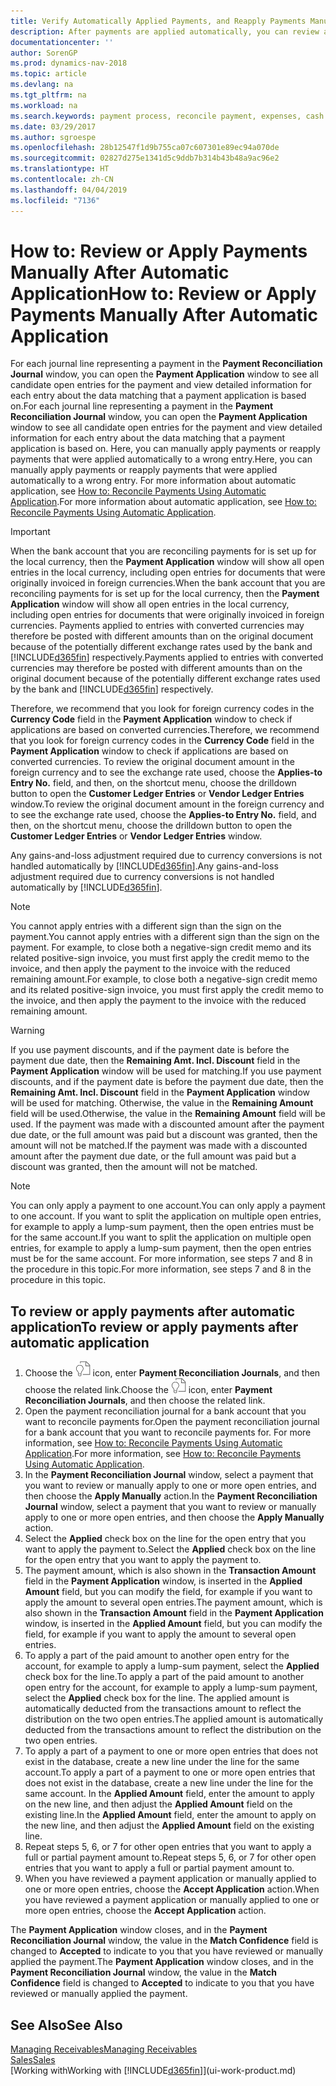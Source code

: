 ```yaml
---
title: Verify Automatically Applied Payments, and Reapply Payments Manually
description: After payments are applied automatically, you can review all the entries for a payment and manually reapply those that were applied incorrectly.
documentationcenter: ''
author: SorenGP
ms.prod: dynamics-nav-2018
ms.topic: article
ms.devlang: na
ms.tgt_pltfrm: na
ms.workload: na
ms.search.keywords: payment process, reconcile payment, expenses, cash receipts
ms.date: 03/29/2017
ms.author: sgroespe
ms.openlocfilehash: 28b12547f1d9b755ca07c607301e89ec94a070de
ms.sourcegitcommit: 02827d275e1341d5c9ddb7b314b43b48a9ac96e2
ms.translationtype: HT
ms.contentlocale: zh-CN
ms.lasthandoff: 04/04/2019
ms.locfileid: "7136"
---
```

# <a name="how-to-review-or-apply-payments-manually-after-automatic-application"></a><span data-ttu-id="359e7-103">How to: Review or Apply Payments Manually After Automatic Application</span><span class="sxs-lookup"><span data-stu-id="359e7-103">How to: Review or Apply Payments Manually After Automatic Application</span></span>
<span data-ttu-id="359e7-104">For each journal line representing a payment in the **Payment Reconciliation Journal** window, you can open the **Payment Application** window to see all candidate open entries for the payment and view detailed information for each entry about the data matching that a payment application is based on.</span><span class="sxs-lookup"><span data-stu-id="359e7-104">For each journal line representing a payment in the **Payment Reconciliation Journal** window, you can open the **Payment Application** window to see all candidate open entries for the payment and view detailed information for each entry about the data matching that a payment application is based on.</span></span> <span data-ttu-id="359e7-105">Here, you can manually apply payments or reapply payments that were applied automatically to a wrong entry.</span><span class="sxs-lookup"><span data-stu-id="359e7-105">Here, you can manually apply payments or reapply payments that were applied automatically to a wrong entry.</span></span> <span data-ttu-id="359e7-106">For more information about automatic application, see [How to: Reconcile Payments Using Automatic Application](receivables-how-reconcile-payments-auto-application.md).</span><span class="sxs-lookup"><span data-stu-id="359e7-106">For more information about automatic application, see [How to: Reconcile Payments Using Automatic Application](receivables-how-reconcile-payments-auto-application.md).</span></span>

> [!IMPORTANT]  
>   <span data-ttu-id="359e7-107">When the bank account that you are reconciling payments for is set up for the local currency, then the **Payment Application** window will show all open entries in the local currency, including open entries for documents that were originally invoiced in foreign currencies.</span><span class="sxs-lookup"><span data-stu-id="359e7-107">When the bank account that you are reconciling payments for is set up for the local currency, then the **Payment Application** window will show all open entries in the local currency, including open entries for documents that were originally invoiced in foreign currencies.</span></span> <span data-ttu-id="359e7-108">Payments applied to entries with converted currencies may therefore be posted with different amounts than on the original document because of the potentially different exchange rates used by the bank and [!INCLUDE[d365fin](includes/d365fin_md.md)] respectively.</span><span class="sxs-lookup"><span data-stu-id="359e7-108">Payments applied to entries with converted currencies may therefore be posted with different amounts than on the original document because of the potentially different exchange rates used by the bank and [!INCLUDE[d365fin](includes/d365fin_md.md)] respectively.</span></span>

<span data-ttu-id="359e7-109">Therefore, we recommend that you look for foreign currency codes in the **Currency Code** field in the **Payment Application** window to check if applications are based on converted currencies.</span><span class="sxs-lookup"><span data-stu-id="359e7-109">Therefore, we recommend that you look for foreign currency codes in the **Currency Code** field in the **Payment Application** window to check if applications are based on converted currencies.</span></span> <span data-ttu-id="359e7-110">To review the original document amount in the foreign currency and to see the exchange rate used, choose the **Applies-to Entry No.** field, and then, on the shortcut menu, choose the drilldown button to open the **Customer Ledger Entries** or **Vendor Ledger Entries** window.</span><span class="sxs-lookup"><span data-stu-id="359e7-110">To review the original document amount in the foreign currency and to see the exchange rate used, choose the **Applies-to Entry No.** field, and then, on the shortcut menu, choose the drilldown button to open the **Customer Ledger Entries** or **Vendor Ledger Entries** window.</span></span>

<span data-ttu-id="359e7-111">Any gains-and-loss adjustment required due to currency conversions is not handled automatically by [!INCLUDE[d365fin](includes/d365fin_md.md)].</span><span class="sxs-lookup"><span data-stu-id="359e7-111">Any gains-and-loss adjustment required due to currency conversions is not handled automatically by [!INCLUDE[d365fin](includes/d365fin_md.md)].</span></span>

> [!NOTE]  
>   <span data-ttu-id="359e7-112">You cannot apply entries with a different sign than the sign on the payment.</span><span class="sxs-lookup"><span data-stu-id="359e7-112">You cannot apply entries with a different sign than the sign on the payment.</span></span> <span data-ttu-id="359e7-113">For example, to close both a negative-sign credit memo and its related positive-sign invoice, you must first apply the credit memo to the invoice, and then apply the payment to the invoice with the reduced remaining amount.</span><span class="sxs-lookup"><span data-stu-id="359e7-113">For example, to close both a negative-sign credit memo and its related positive-sign invoice, you must first apply the credit memo to the invoice, and then apply the payment to the invoice with the reduced remaining amount.</span></span>

> [!WARNING]  
>   <span data-ttu-id="359e7-114">If you use payment discounts, and if the payment date is before the payment due date, then the **Remaining Amt. Incl. Discount** field in the **Payment Application** window will be used for matching.</span><span class="sxs-lookup"><span data-stu-id="359e7-114">If you use payment discounts, and if the payment date is before the payment due date, then the **Remaining Amt. Incl. Discount** field in the **Payment Application** window will be used for matching.</span></span> <span data-ttu-id="359e7-115">Otherwise, the value in the **Remaining Amount** field will be used.</span><span class="sxs-lookup"><span data-stu-id="359e7-115">Otherwise, the value in the **Remaining Amount** field will be used.</span></span> <span data-ttu-id="359e7-116">If the payment was made with a discounted amount after the payment due date, or the full amount was paid but a discount was granted, then the amount will not be matched.</span><span class="sxs-lookup"><span data-stu-id="359e7-116">If the payment was made with a discounted amount after the payment due date, or the full amount was paid but a discount was granted, then the amount will not be matched.</span></span>

> [!NOTE]  
>   <span data-ttu-id="359e7-117">You can only apply a payment to one account.</span><span class="sxs-lookup"><span data-stu-id="359e7-117">You can only apply a payment to one account.</span></span> <span data-ttu-id="359e7-118">If you want to split the application on multiple open entries, for example to apply a lump-sum payment, then the open entries must be for the same account.</span><span class="sxs-lookup"><span data-stu-id="359e7-118">If you want to split the application on multiple open entries, for example to apply a lump-sum payment, then the open entries must be for the same account.</span></span> <span data-ttu-id="359e7-119">For more information, see steps 7 and 8 in the procedure in this topic.</span><span class="sxs-lookup"><span data-stu-id="359e7-119">For more information, see steps 7 and 8 in the procedure in this topic.</span></span>

## <a name="to-review-or-apply-payments-after-automatic-application"></a><span data-ttu-id="359e7-120">To review or apply payments after automatic application</span><span class="sxs-lookup"><span data-stu-id="359e7-120">To review or apply payments after automatic application</span></span>
1. <span data-ttu-id="359e7-121">Choose the ![Search for Page or Report](media/ui-search/search_small.png "Search for Page or Report icon") icon, enter **Payment Reconciliation Journals**, and then choose the related link.</span><span class="sxs-lookup"><span data-stu-id="359e7-121">Choose the ![Search for Page or Report](media/ui-search/search_small.png "Search for Page or Report icon") icon, enter **Payment Reconciliation Journals**, and then choose the related link.</span></span>
2. <span data-ttu-id="359e7-122">Open the payment reconciliation journal for a bank account that you want to reconcile payments for.</span><span class="sxs-lookup"><span data-stu-id="359e7-122">Open the payment reconciliation journal for a bank account that you want to reconcile payments for.</span></span> <span data-ttu-id="359e7-123">For more information, see [How to: Reconcile Payments Using Automatic Application](receivables-how-reconcile-payments-auto-application.md).</span><span class="sxs-lookup"><span data-stu-id="359e7-123">For more information, see [How to: Reconcile Payments Using Automatic Application](receivables-how-reconcile-payments-auto-application.md).</span></span>
3. <span data-ttu-id="359e7-124">In the **Payment Reconciliation Journal** window, select a payment that you want to review or manually apply to one or more open entries, and then choose the **Apply Manually** action.</span><span class="sxs-lookup"><span data-stu-id="359e7-124">In the **Payment Reconciliation Journal** window, select a payment that you want to review or manually apply to one or more open entries, and then choose the **Apply Manually** action.</span></span>
4. <span data-ttu-id="359e7-125">Select the **Applied** check box on the line for the open entry that you want to apply the payment to.</span><span class="sxs-lookup"><span data-stu-id="359e7-125">Select the **Applied** check box on the line for the open entry that you want to apply the payment to.</span></span>
5. <span data-ttu-id="359e7-126">The payment amount, which is also shown in the **Transaction Amount** field in the **Payment Application** window, is inserted in the **Applied Amount** field, but you can modify the field, for example if you want to apply the amount to several open entries.</span><span class="sxs-lookup"><span data-stu-id="359e7-126">The payment amount, which is also shown in the **Transaction Amount** field in the **Payment Application** window, is inserted in the **Applied Amount** field, but you can modify the field, for example if you want to apply the amount to several open entries.</span></span>
6. <span data-ttu-id="359e7-127">To apply a part of the paid amount to another open entry for the account, for example to apply a lump-sum payment, select the **Applied** check box for the line.</span><span class="sxs-lookup"><span data-stu-id="359e7-127">To apply a part of the paid amount to another open entry for the account, for example to apply a lump-sum payment, select the **Applied** check box for the line.</span></span> <span data-ttu-id="359e7-128">The applied amount is automatically deducted from the transactions amount to reflect the distribution on the two open entries.</span><span class="sxs-lookup"><span data-stu-id="359e7-128">The applied amount is automatically deducted from the transactions amount to reflect the distribution on the two open entries.</span></span>
7. <span data-ttu-id="359e7-129">To apply a part of a payment to one or more open entries that does not exist in the database, create a new line under the line for the same account.</span><span class="sxs-lookup"><span data-stu-id="359e7-129">To apply a part of a payment to one or more open entries that does not exist in the database, create a new line under the line for the same account.</span></span> <span data-ttu-id="359e7-130">In the **Applied Amount** field, enter the amount to apply on the new line, and then adjust the **Applied Amount** field on the existing line.</span><span class="sxs-lookup"><span data-stu-id="359e7-130">In the **Applied Amount** field, enter the amount to apply on the new line, and then adjust the **Applied Amount** field on the existing line.</span></span>
8. <span data-ttu-id="359e7-131">Repeat steps 5, 6, or 7 for other open entries that you want to apply a full or partial payment amount to.</span><span class="sxs-lookup"><span data-stu-id="359e7-131">Repeat steps 5, 6, or 7 for other open entries that you want to apply a full or partial payment amount to.</span></span>
9. <span data-ttu-id="359e7-132">When you have reviewed a payment application or manually applied to one or more open entries, choose the **Accept Application** action.</span><span class="sxs-lookup"><span data-stu-id="359e7-132">When you have reviewed a payment application or manually applied to one or more open entries, choose the **Accept Application** action.</span></span>

<span data-ttu-id="359e7-133">The **Payment Application** window  closes, and in the **Payment Reconciliation Journal** window, the value in the **Match Confidence** field is changed to **Accepted** to indicate to you that you have reviewed or manually applied the payment.</span><span class="sxs-lookup"><span data-stu-id="359e7-133">The **Payment Application** window  closes, and in the **Payment Reconciliation Journal** window, the value in the **Match Confidence** field is changed to **Accepted** to indicate to you that you have reviewed or manually applied the payment.</span></span>

## <a name="see-also"></a><span data-ttu-id="359e7-134">See Also</span><span class="sxs-lookup"><span data-stu-id="359e7-134">See Also</span></span>
[<span data-ttu-id="359e7-135">Managing Receivables</span><span class="sxs-lookup"><span data-stu-id="359e7-135">Managing Receivables</span></span>](receivables-manage-receivables.md)  
[<span data-ttu-id="359e7-136">Sales</span><span class="sxs-lookup"><span data-stu-id="359e7-136">Sales</span></span>](sales-manage-sales.md)  
[<span data-ttu-id="359e7-137">Working with</span><span class="sxs-lookup"><span data-stu-id="359e7-137">Working with</span></span> [!INCLUDE[d365fin](includes/d365fin_md.md)]](ui-work-product.md)

